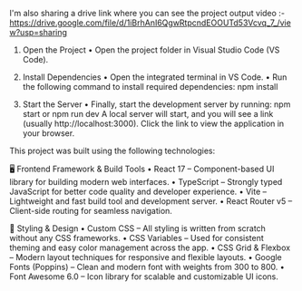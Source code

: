 I'm also sharing a drive link where you can see the project output video  :- 
https://drive.google.com/file/d/1iBrhAnI6QgwRtpcndEOOUTd53Vcvq_7_/view?usp=sharing


1. Open the Project
	•	Open the project folder in Visual Studio Code (VS Code).

2. Install Dependencies
	•	Open the integrated terminal in VS Code.
	•	Run the following command to install required dependencies: npm install

3. Start the Server
	•	Finally, start the development server by running: npm  start or npm run dev 
A local server will start, and you will see a link (usually http://localhost:3000). Click the link to view the application in your browser.



This project was built using the following technologies:

🖥️ Frontend Framework & Build Tools
	•	React 17 – Component-based UI library for building modern web interfaces.
	•	TypeScript – Strongly typed JavaScript for better code quality and developer experience.
	•	Vite – Lightweight and fast build tool and development server.
	•	React Router v5 – Client-side routing for seamless navigation.

🎨 Styling & Design
	•	Custom CSS – All styling is written from scratch without any CSS frameworks.
	•	CSS Variables – Used for consistent theming and easy color management across the app.
	•	CSS Grid & Flexbox – Modern layout techniques for responsive and flexible layouts.
	•	Google Fonts (Poppins) – Clean and modern font with weights from 300 to 800.
	•	Font Awesome 6.0 – Icon library for scalable and customizable UI icons.
